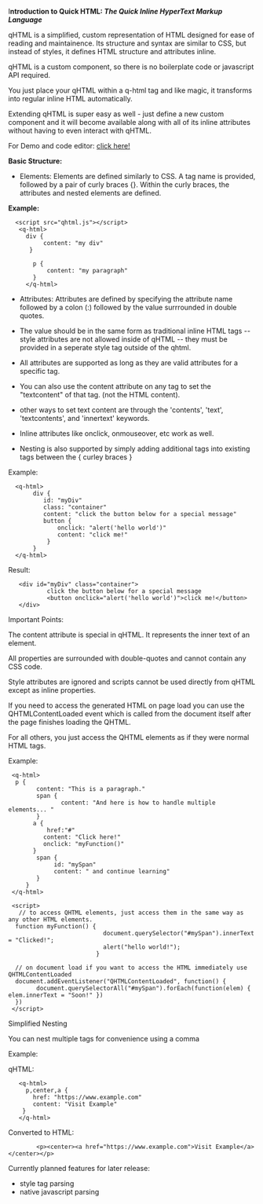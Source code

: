 I**ntroduction to Quick HTML: *The Quick Inline HyperText Markup Language***

qHTML is a simplified, custom representation of HTML designed for ease of reading and maintainence. Its structure and syntax are similar to CSS, but instead of styles, it defines HTML structure and attributes inline. 

qHTML is a custom component, so there is no boilerplate code or javascript API required. 

You just place your qHTML within a q-html tag and like magic, it transforms into regular inline HTML automatically. 

Extending qHTML is super easy as well - just define a new custom component and it will become available along with all of its inline attributes without having to even interact with qHTML. 

For Demo and code editor:  <a href="https://mikeNickaloff.github.io/qhtml/demo.html">click here!</a>

**Basic Structure:**


- Elements: Elements are defined similarly to CSS. A tag name is provided, followed by a pair of curly braces {}. Within the curly braces, the attributes and nested elements are defined.

**Example:**
 
      <script src="qhtml.js"></script>
       <q-html>
         div {
              content: "my div"
          }
    
           p {
               content: "my paragraph"
           }
         </q-html>

- Attributes: Attributes are defined  by specifying the attribute name followed by a colon (:) followed by the value surrrounded in double quotes. 

- The value should be in the same form as traditional inline HTML tags -- style attributes are not allowed inside of qHTML -- they must be provided in a seperate style tag outside of the qhtml. 
- All attributes are supported as long as they are valid attributes for a specific tag. 
- You can also use the content attribute on any tag to set the "textcontent" of that tag. (not the HTML content).
- other ways to set text content are through the 'contents', 'text', 'textcontents', and 'innertext' keywords.
- Inline attributes like onclick, onmouseover, etc  work as well.
- Nesting is also supported by simply adding additional tags into existing tags between the { curley braces }


Example:
   

      <q-html>
           div {
              id: "myDiv"
              class: "container"
              content: "click the button below for a special message"
              button {
                  onclick: "alert('hello world')"
                  content: "click me!"
               }
           }
      </q-html>


  Result:  

       <div id="myDiv" class="container">
               click the button below for a special message  
               <button onclick="alert('hello world')">click me!</button>
       </div>

Important Points:

The content attribute is special in qHTML. It represents the inner text of an element.

All properties are surrounded with double-quotes and cannot contain any CSS code.

Style attributes are ignored and scripts cannot be used directly from qHTML except as inline properties. 

If you need to access the generated HTML on page load you can  use the QHTMLContentLoaded event which is called from the document itself after the page finishes loading the QHTML.

For all others, you just access the QHTML elements as if they were normal HTML tags.

Example:

     <q-html>
      p {
            content: "This is a paragraph."
            span {
                   content: "And here is how to handle multiple elements... "                   
            } 
           a { 
               href:"#"
              content: "Click here!"
              onclick: "myFunction()"
           }
            span { 
                 id: "mySpan"
                 content: " and continue learning"
            }
         }
     </q-html>

     <script>
       // to access QHTML elements, just access them in the same way as any other HTML elements.
      function myFunction() {  
                               document.querySelector("#mySpan").innerText = "Clicked!"; 
                               alert("hello world!"); 
                             }
                             
      // on document load if you want to access the HTML immediately use QHTMLContentLoaded
      document.addEventListener("QHTMLContentLoaded", function() {
            document.querySelectorAll("#mySpan").forEach(function(elem) {  elem.innerText = "Soon!" })
      })
     </script>


Simplified Nesting

You can nest multiple tags for convenience using a comma

Example:

qHTML:

       <q-html>
         p,center,a {
           href: "https://www.example.com"
           content: "Visit Example"
        }
       </q-html>

Converted to HTML:

            <p><center><a href="https://www.example.com">Visit Example</a></center></p>


 Currently planned features for later release:
 
- style tag parsing
- native javascript parsing
